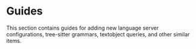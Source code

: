 # Guides

This section contains guides for adding new language server configurations,
tree-sitter grammars, textobject queries, and other similar items.
